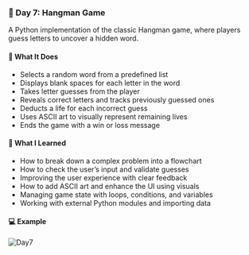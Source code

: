 ### 📅 Day 7: Hangman Game

A Python implementation of the classic Hangman game, where players guess letters to uncover a hidden word.

#### 🧠 What It Does
- Selects a random word from a predefined list  
- Displays blank spaces for each letter in the word  
- Takes letter guesses from the player  
- Reveals correct letters and tracks previously guessed ones  
- Deducts a life for each incorrect guess  
- Uses ASCII art to visually represent remaining lives  
- Ends the game with a win or loss message

#### 📝 What I Learned
- How to break down a complex problem into a flowchart  
- How to check the user’s input and validate guesses  
- Improving the user experience with clear feedback  
- How to add ASCII art and enhance the UI using visuals  
- Managing game state with loops, conditions, and variables  
- Working with external Python modules and importing data

#### 💻 Example
![Day7](https://github.com/user-attachments/assets/4a060c1b-5560-4438-931c-12f4c159bb68)
